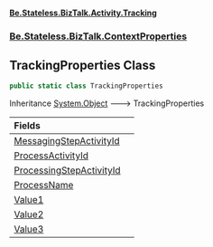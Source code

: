 #### [Be.Stateless.BizTalk.Activity.Tracking](README.md 'README')
### [Be.Stateless.BizTalk.ContextProperties](Be.Stateless.BizTalk.ContextProperties.md 'Be.Stateless.BizTalk.ContextProperties')

## TrackingProperties Class

```csharp
public static class TrackingProperties
```

Inheritance [System.Object](https://docs.microsoft.com/en-us/dotnet/api/System.Object 'System.Object') &#129106; TrackingProperties

| Fields | |
| :--- | :--- |
| [MessagingStepActivityId](TrackingProperties.MessagingStepActivityId.md 'Be.Stateless.BizTalk.ContextProperties.TrackingProperties.MessagingStepActivityId') | |
| [ProcessActivityId](TrackingProperties.ProcessActivityId.md 'Be.Stateless.BizTalk.ContextProperties.TrackingProperties.ProcessActivityId') | |
| [ProcessingStepActivityId](TrackingProperties.ProcessingStepActivityId.md 'Be.Stateless.BizTalk.ContextProperties.TrackingProperties.ProcessingStepActivityId') | |
| [ProcessName](TrackingProperties.ProcessName.md 'Be.Stateless.BizTalk.ContextProperties.TrackingProperties.ProcessName') | |
| [Value1](TrackingProperties.Value1.md 'Be.Stateless.BizTalk.ContextProperties.TrackingProperties.Value1') | |
| [Value2](TrackingProperties.Value2.md 'Be.Stateless.BizTalk.ContextProperties.TrackingProperties.Value2') | |
| [Value3](TrackingProperties.Value3.md 'Be.Stateless.BizTalk.ContextProperties.TrackingProperties.Value3') | |
